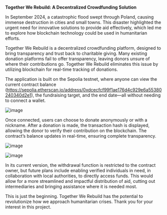 **Together We Rebuild: A Decentralized Crowdfunding Solution**

In September 2024, a catastrophic flood swept through Poland, causing immense destruction in cities and small towns. This disaster highlighted the urgent need for innovative solutions to provide aid effectively, which led me to explore how blockchain technology could be used in humanitarian efforts.

Together We Rebuild is a decentralized crowdfunding platform, designed to bring transparency and trust back to charitable giving. Many existing donation platforms fail to offer transparency, leaving donors unsure of where their contributions go. Together We Rebuild eliminates this issue by utilizing blockchain for real-time tracking of donations.

The application is built on the Sepolia testnet, where anyone can view the current contract balance (https://sepolia.etherscan.io/address/0xdcecfcf99f1ae176d4c929e6a55380240340d2e1), the fundraising target, and the end date—all without needing to connect a wallet.

![image](https://github.com/user-attachments/assets/26e6b994-9357-4489-9fe4-877a5ea9fafe)

Once connected, users can choose to donate anonymously or with a nickname. After a donation is made, the transaction hash is displayed, allowing the donor to verify their contribution on the blockchain. The contract’s balance updates in real-time, ensuring complete transparency.

![image](https://github.com/user-attachments/assets/fa13edb4-835c-4573-85b0-8c91c244b4fc)

![image](https://github.com/user-attachments/assets/2ef981da-35c5-4962-84cb-007bc86c23f1)

In its current version, the withdrawal function is restricted to the contract owner, but future plans include enabling verified individuals in need, in collaboration with local authorities, to directly access funds. This would allow for a more streamlined and impactful distribution of aid, cutting out intermediaries and bringing assistance where it is needed most.

This is just the beginning. Together We Rebuild has the potential to revolutionize how we approach humanitarian crises. Thank you for your interest in this project.
